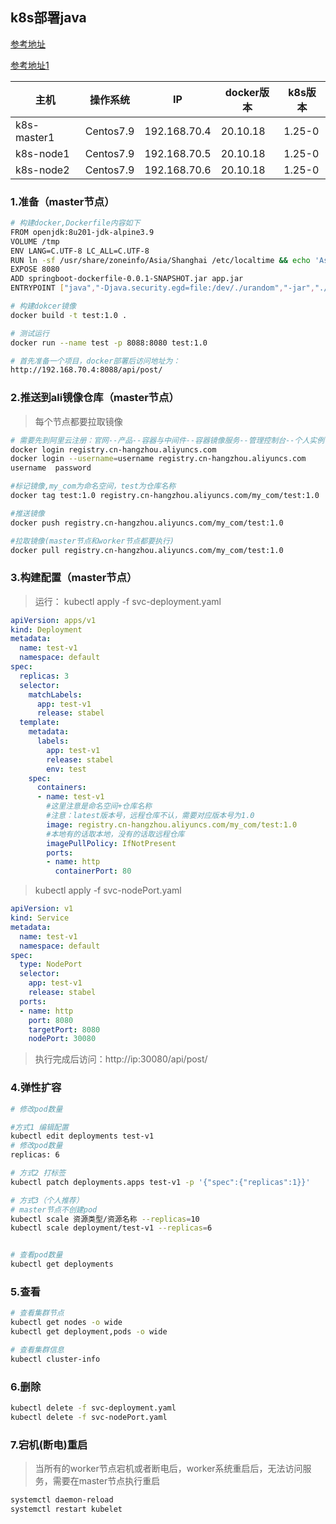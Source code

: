 ## k8s部署java

[参考地址](https://www.cnblogs.com/guyouyin123/p/15592483.html)

[参考地址1](https://blog.csdn.net/u010245179/article/details/105845211)

| 主机        | 操作系统  | IP           | docker版本 | k8s版本 |
| ----------- | --------- | ------------ | ---------- | ------- |
| k8s-master1 | Centos7.9 | 192.168.70.4 | 20.10.18   | 1.25-0  |
| k8s-node1   | Centos7.9 | 192.168.70.5 | 20.10.18   | 1.25-0  |
| k8s-node2   | Centos7.9 | 192.168.70.6 | 20.10.18   | 1.25-0  |

### 1.准备（master节点）

```sh
# 构建docker,Dockerfile内容如下
FROM openjdk:8u201-jdk-alpine3.9
VOLUME /tmp
ENV LANG=C.UTF-8 LC_ALL=C.UTF-8
RUN ln -sf /usr/share/zoneinfo/Asia/Shanghai /etc/localtime && echo 'Asia/Shanghai' > /etc/timezone
EXPOSE 8080
ADD springboot-dockerfile-0.0.1-SNAPSHOT.jar app.jar
ENTRYPOINT ["java","-Djava.security.egd=file:/dev/./urandom","-jar","./app.jar","-C"]

# 构建dokcer镜像
docker build -t test:1.0 .

# 测试运行
docker run --name test -p 8088:8080 test:1.0

# 首先准备一个项目，docker部署后访问地址为：
http://192.168.70.4:8088/api/post/
```

### 2.推送到ali镜像仓库（master节点）

> 每个节点都要拉取镜像

```sh
# 需要先到阿里云注册：官网--产品--容器与中间件--容器镜像服务--管理控制台--个人实例
docker login registry.cn-hangzhou.aliyuncs.com
docker login --username=username registry.cn-hangzhou.aliyuncs.com
username  password

#标记镜像,my_com为命名空间，test为仓库名称
docker tag test:1.0 registry.cn-hangzhou.aliyuncs.com/my_com/test:1.0

#推送镜像
docker push registry.cn-hangzhou.aliyuncs.com/my_com/test:1.0

#拉取镜像(master节点和worker节点都要执行)
docker pull registry.cn-hangzhou.aliyuncs.com/my_com/test:1.0
```

### 3.构建配置（master节点）

> 运行：   kubectl apply -f svc-deployment.yaml

```yaml
apiVersion: apps/v1
kind: Deployment
metadata:
  name: test-v1
  namespace: default
spec:
  replicas: 3
  selector:
    matchLabels:
      app: test-v1
      release: stabel
  template:
    metadata:
      labels:
        app: test-v1
        release: stabel
        env: test
    spec:
      containers:
      - name: test-v1
        #这里注意是命名空间+仓库名称
        #注意：latest版本号，远程仓库不认，需要对应版本号为1.0
        image: registry.cn-hangzhou.aliyuncs.com/my_com/test:1.0
        #本地有的话取本地，没有的话取远程仓库
        imagePullPolicy: IfNotPresent
        ports:
        - name: http
          containerPort: 80
```

> kubectl apply -f svc-nodePort.yaml

```yaml
apiVersion: v1
kind: Service
metadata:
  name: test-v1
  namespace: default
spec:
  type: NodePort
  selector:
    app: test-v1
    release: stabel
  ports:
  - name: http
    port: 8080
    targetPort: 8080
    nodePort: 30080
```

> 执行完成后访问：http://ip:30080/api/post/

### 4.弹性扩容

```sh
# 修改pod数量

#方式1 编辑配置
kubectl edit deployments test-v1
# 修改pod数量
replicas: 6

# 方式2 打标签
kubectl patch deployments.apps test-v1 -p '{"spec":{"replicas":1}}'

# 方式3（个人推荐）
# master节点不创建pod
kubectl scale 资源类型/资源名称 --replicas=10
kubectl scale deployment/test-v1 --replicas=6


# 查看pod数量
kubectl get deployments
```

### 5.查看

```sh
# 查看集群节点
kubectl get nodes -o wide
kubectl get deployment,pods -o wide

# 查看集群信息
kubectl cluster-info
```



### 6.删除

```sh
kubectl delete -f svc-deployment.yaml
kubectl delete -f svc-nodePort.yaml
```



### 7.宕机(断电)重启

> 当所有的worker节点宕机或者断电后，worker系统重启后，无法访问服务，需要在master节点执行重启

```sh
systemctl daemon-reload
systemctl restart kubelet
```

